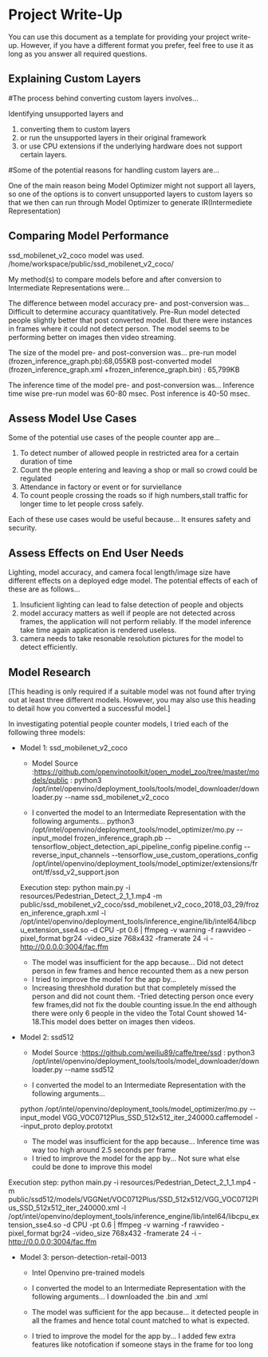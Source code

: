 # Project Write-Up

You can use this document as a template for providing your project write-up. However, if you
have a different format you prefer, feel free to use it as long as you answer all required
questions.

## Explaining Custom Layers

#The process behind converting custom layers involves...

Identifying unsupported layers and
1) converting them to custom layers
2) or run the unsupported layers in their original framework
3) or use CPU extensions if the underlying hardware does not support certain layers.

#Some of the potential reasons for handling custom layers are...

One of the main reason being Model Optimizer might not support all layers, so one of the options is to convert unsupported layers to custom layers so that we then can run through Model Optimizer to generate IR(Intermediete Representation)

## Comparing Model Performance
ssd_mobilenet_v2_coco model was used. /home/workspace/public/ssd_mobilenet_v2_coco/

My method(s) to compare models before and after conversion to Intermediate Representations
were...

The difference between model accuracy pre- and post-conversion was...
Difficult to determine accuracy quantitatively. Pre-Run model detected people slightly better that post converted model. But there were instances in frames where it could not detect person. The model seems to be performing better on images then video streaming.

The size of the model pre- and post-conversion was...
pre-run model (frozen_inference_graph.pb):68,055KB
post-converted model (frozen_inference_graph.xml +frozen_inference_graph.bin) : 65,799KB

The inference time of the model pre- and post-conversion was...
Inference time wise pre-run model was 60-80 msec. Post inference is 40-50 msec.

## Assess Model Use Cases

Some of the potential use cases of the people counter app are...
1) To detect number of allowed people in restricted area for a certain duration of time
2) Count the people entering and leaving a shop or mall so crowd could be regulated
3) Attendance in factory or event or for surviellance
4) To count people crossing the roads so if high numbers,stall traffic for longer time to let people cross safely.

Each of these use cases would be useful because...
It ensures safety and security.

## Assess Effects on End User Needs

Lighting, model accuracy, and camera focal length/image size have different effects on a
deployed edge model. The potential effects of each of these are as follows...

1) Insuficient lighting can lead to false detection of people and objects
2) model accuracy matters as well if people are not detected across frames, the application will not perform reliably. If the model inference take time again application is rendered useless.
3) camera needs to take resonable resolution pictures for the model to detect efficiently.

## Model Research

[This heading is only required if a suitable model was not found after trying out at least three
different models. However, you may also use this heading to detail how you converted 
a successful model.]

In investigating potential people counter models, I tried each of the following three models:

- Model 1: ssd_mobilenet_v2_coco
  - Model Source :https://github.com/openvinotoolkit/open_model_zoo/tree/master/models/public : python3 /opt/intel/openvino/deployment_tools/tools/model_downloader/downloader.py --name ssd_mobilenet_v2_coco

  
  - I converted the model to an Intermediate Representation with the following arguments...
  python3 /opt/intel/openvino/deployment_tools/model_optimizer/mo.py --input_model frozen_inference_graph.pb --tensorflow_object_detection_api_pipeline_config pipeline.config --reverse_input_channels --tensorflow_use_custom_operations_config /opt/intel/openvino/deployment_tools/model_optimizer/extensions/front/tf/ssd_v2_support.json

  Execution step: 
  python main.py -i resources/Pedestrian_Detect_2_1_1.mp4 -m public/ssd_mobilenet_v2_coco/ssd_mobilenet_v2_coco_2018_03_29/frozen_inference_graph.xml -l /opt/intel/openvino/deployment_tools/inference_engine/lib/intel64/libcpu_extension_sse4.so -d CPU -pt 0.6 | ffmpeg -v warning -f rawvideo -pixel_format bgr24 -video_size 768x432 -framerate 24 -i - http://0.0.0.0:3004/fac.ffm

  - The model was insufficient for the app because...
  Did not detect person in few frames and hence recounted them as a new person
  - I tried to improve the model for the app by...
  - Increasing threshhold duration but that completely missed the person and did not count them.
  -Tried detecting person once every few frames,did not fix the double counting issue.In the  end although there were only 6 people in the video the Total Count showed 14-18.This model does better on images then videos.
  
  
- Model 2: ssd512
  - Model Source :https://github.com/weiliu89/caffe/tree/ssd : python3 /opt/intel/openvino/deployment_tools/tools/model_downloader/downloader.py --name ssd512
  
  - I converted the model to an Intermediate Representation with the following arguments...
  
  python /opt/intel/openvino/deployment_tools/model_optimizer/mo.py --input_model VGG_VOC0712Plus_SSD_512x512_iter_240000.caffemodel --input_proto deploy.prototxt


  - The model was insufficient for the app because...
  Inference time was way too high around 2.5 seconds per frame
  - I tried to improve the model for the app by...
  Not sure what else could be done to improve this model

Execution step:
python main.py -i resources/Pedestrian_Detect_2_1_1.mp4 -m public/ssd512/models/VGGNet/VOC0712Plus/SSD_512x512/VGG_VOC0712Plus_SSD_512x512_iter_240000.xml -l /opt/intel/openvino/deployment_tools/inference_engine/lib/intel64/libcpu_extension_sse4.so -d CPU -pt 0.6 | ffmpeg -v warning -f rawvideo -pixel_format bgr24 -video_size 768x432 -framerate 24 -i - http://0.0.0.0:3004/fac.ffm


- Model 3: person-detection-retail-0013
  - Intel Openvino pre-trained models
  
  - I converted the model to an Intermediate Representation with the following arguments...
  I downloaded the .bin and .xml 
  
  - The model was sufficient for the app because...
  it detected people in all the frames and hence total count matched to what is expected.
  
  - I tried to improve the model for the app by...
  I added few extra features like notofication if someone stays in the frame for too long
